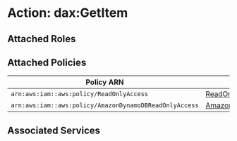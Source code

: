 # Action: dax:GetItem

## Attached Roles

## Attached Policies

| Policy ARN | Policy Name |
|------------|-------------|
| `arn:aws:iam::aws:policy/ReadOnlyAccess` | [ReadOnlyAccess](../policies.md#readonlyaccess) |
| `arn:aws:iam::aws:policy/AmazonDynamoDBReadOnlyAccess` | [AmazonDynamoDBReadOnlyAccess](../policies.md#amazondynamodbreadonlyaccess) |

## Associated Services

